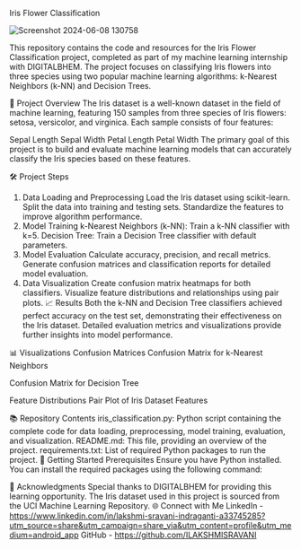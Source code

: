 Iris Flower Classification


![Screenshot 2024-06-08 130758](https://github.com/ILAKSHMISRAVANI/DIGIBHEM/assets/149859463/b5ab4dce-f9cb-45c8-8f23-d887e1c811e7)



This repository contains the code and resources for the Iris Flower Classification project, completed as part of my machine learning internship with DIGITALBHEM. The project focuses on classifying Iris flowers into three species using two popular machine learning algorithms: k-Nearest Neighbors (k-NN) and Decision Trees.

🌟 Project Overview
The Iris dataset is a well-known dataset in the field of machine learning, featuring 150 samples from three species of Iris flowers: setosa, versicolor, and virginica. Each sample consists of four features:

Sepal Length
Sepal Width
Petal Length
Petal Width
The primary goal of this project is to build and evaluate machine learning models that can accurately classify the Iris species based on these features.

🛠️ Project Steps
1. Data Loading and Preprocessing
Load the Iris dataset using scikit-learn.
Split the data into training and testing sets.
Standardize the features to improve algorithm performance.
2. Model Training
k-Nearest Neighbors (k-NN): Train a k-NN classifier with k=5.
Decision Tree: Train a Decision Tree classifier with default parameters.
3. Model Evaluation
Calculate accuracy, precision, and recall metrics.
Generate confusion matrices and classification reports for detailed model evaluation.
4. Data Visualization
Create confusion matrix heatmaps for both classifiers.
Visualize feature distributions and relationships using pair plots.
📈 Results
Both the k-NN and Decision Tree classifiers achieved perfect accuracy on the test set, demonstrating their effectiveness on the Iris dataset. Detailed evaluation metrics and visualizations provide further insights into model performance.

📊 Visualizations
Confusion Matrices
Confusion Matrix for k-Nearest Neighbors

Confusion Matrix for Decision Tree

Feature Distributions
Pair Plot of Iris Dataset Features

📚 Repository Contents
iris_classification.py: Python script containing the complete code for data loading, preprocessing, model training, evaluation, and visualization.
README.md: This file, providing an overview of the project.
requirements.txt: List of required Python packages to run the project.
🚀 Getting Started
Prerequisites
Ensure you have Python installed. You can install the required packages using the following command:

🙌 Acknowledgments
Special thanks to DIGITALBHEM for providing this learning opportunity.
The Iris dataset used in this project is sourced from the UCI Machine Learning Repository.
🌐 Connect with Me
LinkedIn  -  https://www.linkedin.com/in/lakshmi-sravani-indraganti-a33745285?utm_source=share&utm_campaign=share_via&utm_content=profile&utm_medium=android_app
GitHub -   https://github.com/ILAKSHMISRAVANI

